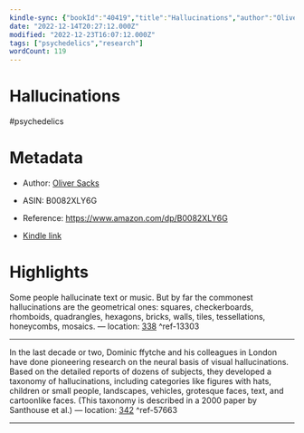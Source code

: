 ```yaml
---
kindle-sync: {"bookId":"40419","title":"Hallucinations","author":"Oliver Sacks","asin":"B0082XLY6G","lastAnnotatedDate":"2020-09-02","bookImageUrl":"https://m.media-amazon.com/images/I/81qLTBovPpL._SY160.jpg","highlightsCount":2}
date: "2022-12-14T20:27:12.000Z"
modified: "2022-12-23T16:07:12.000Z"
tags: ["psychedelics","research"]
wordCount: 119
---
```

# Hallucinations

#psychedelics 

# Metadata

* Author: [Oliver Sacks](https://www.amazon.com/Oliver-Sacks/e/B000APZZY6/ref=dp_byline_cont_ebooks_1)

* ASIN: B0082XLY6G

* Reference: <https://www.amazon.com/dp/B0082XLY6G>

* [Kindle link](kindle://book?action=open&asin=B0082XLY6G)

# Highlights

Some people hallucinate text or music. But by far the commonest hallucinations are the geometrical ones: squares, checkerboards, rhomboids, quadrangles, hexagons, bricks, walls, tiles, tessellations, honeycombs, mosaics. — location: [338](kindle://book?action=open&asin=B0082XLY6G&location=338) ^ref-13303

---

In the last decade or two, Dominic ffytche and his colleagues in London have done pioneering research on the neural basis of visual hallucinations. Based on the detailed reports of dozens of subjects, they developed a taxonomy of hallucinations, including categories like figures with hats, children or small people, landscapes, vehicles, grotesque faces, text, and cartoonlike faces. (This taxonomy is described in a 2000 paper by Santhouse et al.) — location: [342](kindle://book?action=open&asin=B0082XLY6G&location=342) ^ref-57663

---
